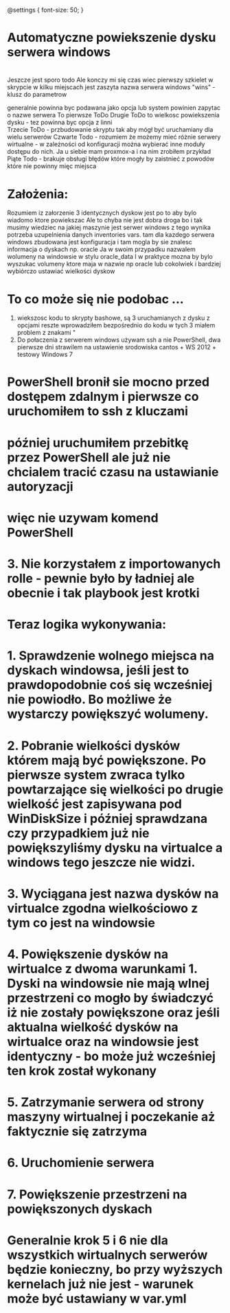 
@settings {
  font-size: 50;
}

#
# Automatyczne powiekszenie dysku serwera windows
#
 Jeszcze jest sporo todo
 Ale konczy mi się czas wiec pierwszy szkielet
 w skrypcie w kilku miejscach jest zaszyta nazwa serwera windows "wins" - klusz do parametrow

 generalnie powinna byc podawana jako opcja lub system powinien zapytac o nazwe serwera
 To pierwsze ToDo
 Drugie ToDo to wielkosc powiekszenia dysku - tez powinna byc opcja z linni  
 Trzecie ToDo - przbudowanie skryptu tak aby mógł być uruchamiany dla wielu serwerów
 Czwarte Todo - rozumiem że możemy mieć różnie serwery wirtualne - w zależności od konfiguracji można wybierać inne moduły dostępu do nich. Ja u siebie mam proxmox-a i na nim zrobiłem przykład
 Piąte Todo - brakuje obsługi błędów które mogły by zaistnieć z powodów które nie powinny mięc miejsca

# Założenia:
 Rozumiem iz załorzenie 3 identycznych dyskow jest po to aby bylo wiadomo ktore powiekszac
 Ale to chyba nie jest dobra droga bo i tak musimy wiedziec na jakiej maszynie jest serwer windows
 z tego wynika potrzeba uzupelnienia danych inventories vars.
 tam dla kazdego serwera windows zbudowana jest konfiguracja i tam mogla by sie znalesc informacja o dyskach np. oracle
 Ja w swoim przypadku nazwalem wolumeny na windowsie w stylu oracle_data
 I w praktyce mozna by bylo wyszukac volumeny ktore maja w nazwie np oracle lub cokolwiek
 i bardziej wybiórczo ustawiać wielkości dyskow
 

# To co może się nie podobac ... 
 1. wiekszosc kodu to skrypty bashowe,
    są 3 uruchamianych z dysku z opcjami reszte wprowadziłem bezpośrednio do kodu 
    w tych 3 miałem problem z znakami "
 2. Do połaczenia z serwerem windows używam ssh a nie PowerShell,
   dwa pierwsze dni strawilem na ustawienie srodowiska cantos + WS 2012 + testowy Windows 7
#  PowerShell bronił sie mocno przed dostępem zdalnym i pierwsze co uruchomiłem to ssh z kluczami
#  później uruchumiłem przebitkę przez PowerShell ale już nie chcialem tracić czasu na ustawianie autoryzacji
#  więc nie uzywam komend PowerShell 
# 3. Nie korzystałem z importowanych rolle - pewnie było by ładniej ale obecnie i tak playbook jest krotki
# 
# Teraz logika wykonywania:
# 1. Sprawdzenie wolnego miejsca na dyskach windowsa, jeśli jest to prawdopodobnie coś się wcześniej nie powiodło. Bo możliwe że wystarczy powiększyć wolumeny.
# 2. Pobranie wielkości dysków którem mają być powiększone. Po pierwsze system zwraca tylko powtarzające się wielkości po drugie wielkość jest zapisywana pod WinDiskSize i później sprawdzana czy przypadkiem już nie powiększyliśmy dysku na virtualce a windows tego jeszcze nie widzi.
# 3. Wyciągana jest nazwa dysków na virtualce zgodna wielkościowo z tym co jest na windowsie
# 4. Powiększenie dysków na wirtualce z dwoma warunkami 1. Dyski na windowsie nie mają wlnej przestrzeni co mogło by świadczyć iż nie zostały powiększone oraz jeśli aktualna wielkość dysków na wirtualce oraz na windowsie jest identyczny - bo może już wcześniej ten krok został wykonany
# 5. Zatrzymanie serwera od strony maszyny wirtualnej i poczekanie aż faktycznie się zatrzyma
# 6. Uruchomienie serwera 
# 7. Powiększenie przestrzeni na powiększonych dyskach

# Generalnie krok 5 i 6 nie dla wszystkich wirtualnych serwerów będzie konieczny, bo przy wyższych kernelach już nie jest - warunek może być ustawiany w var.yml


